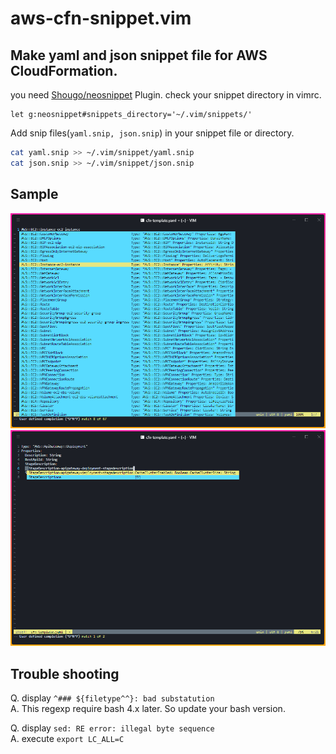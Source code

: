 # aws-cfn-snippet.vim

## Make yaml and json snippet file for AWS CloudFormation.

you need [Shougo/neosnippet](https://github.com/Shougo/neosnippet.vim) Plugin.
check your snippet directory in vimrc.

```bash:vimrc
let g:neosnippet#snippets_directory='~/.vim/snippets/'
```

Add snip files(`yaml.snip, json.snip`) in your snippet file or directory.

```bash
cat yaml.snip >> ~/.vim/snippet/yaml.snip
cat json.snip >> ~/.vim/snippet/json.snip
```

## Sample

![Sample1](./images/sample1.png)
![Sample2](./images/sample2.png)

## Trouble shooting

Q. display `^### ${filetype^^}: bad substatution`  
A. This regexp require bash 4.x later. So update your bash version.

Q. display `sed: RE error: illegal byte sequence`  
A. execute `export LC_ALL=C`  
